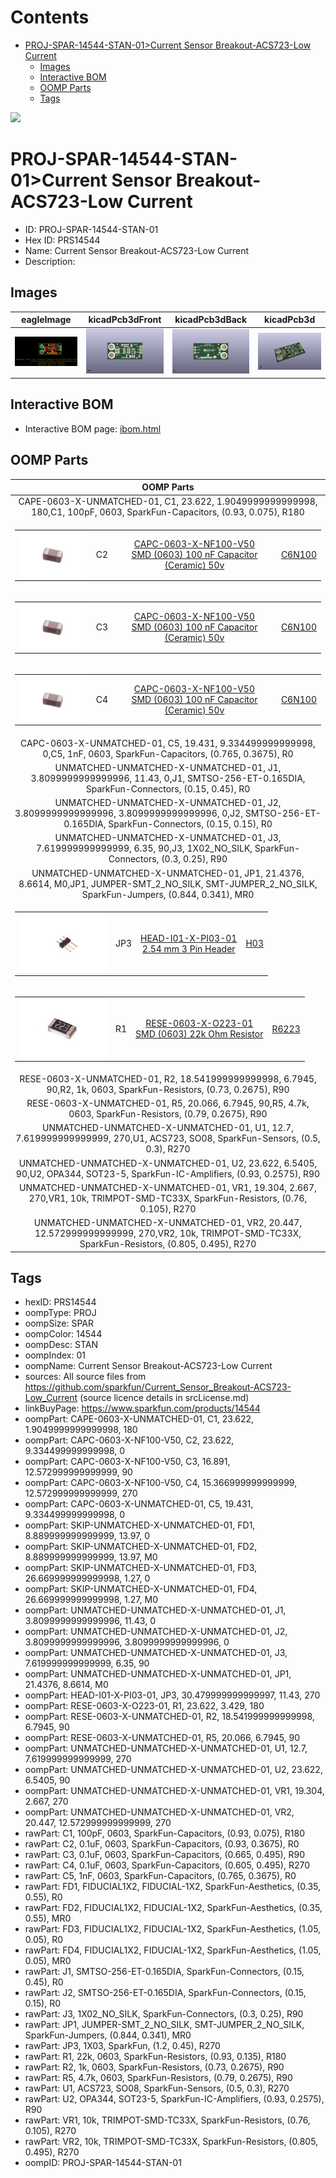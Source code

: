 



Contents
========

* [PROJ-SPAR-14544-STAN-01>Current Sensor Breakout-ACS723-Low Current](#proj-spar-14544-stan-01current-sensor-breakout-acs723-low-current)
	* [Images](#images)
	* [Interactive BOM](#interactive-bom)
	* [OOMP Parts](#oomp-parts)
	* [Tags](#tags)
  
![][im]
# PROJ-SPAR-14544-STAN-01>Current Sensor Breakout-ACS723-Low Current

- ID: PROJ-SPAR-14544-STAN-01
- Hex ID: PRS14544
- Name: Current Sensor Breakout-ACS723-Low Current
- Description: 

## Images
  
  

|eagleImage|kicadPcb3dFront|kicadPcb3dBack|kicadPcb3d|
| :---: | :---: | :---: | :---: |
|[![eagleImage](eagleImage_140.png)](eagleImage_600.png)|[![kicadPcb3dFront](kicadPcb3dFront_140.png)](kicadPcb3dFront_600.png)|[![kicadPcb3dBack](kicadPcb3dBack_140.png)](kicadPcb3dBack_600.png)|[![kicadPcb3d](kicadPcb3d_140.png)](kicadPcb3d_600.png)|

## Interactive BOM

- Interactive BOM page: [ibom.html](kicad/bom/ibom.html)

## OOMP Parts
  

|OOMP Parts|
| :---: |
|CAPE-0603-X-UNMATCHED-01, C1, 23.622, 1.9049999999999998, 180,C1, 100pF, 0603, SparkFun-Capacitors, (0.93, 0.075), R180|
|<table><tr><td>![CAPC-0603-X-NF100-V50](https://raw.githubusercontent.com/oomlout/oomlout_OOMP_parts/main/CAPC-0603-X-NF100-V50/image_140.jpg)</td><td> C2</td><td>[CAPC-0603-X-NF100-V50<br>SMD (0603) 100 nF Capacitor (Ceramic) 50v](https://github.com/oomlout/oomlout_OOMP_parts/tree/main/CAPC-0603-X-NF100-V50/)</td><td>[C6N100](https://github.com/oomlout/oomlout_OOMP_parts/tree/main/CAPC-0603-X-NF100-V50/)</td></tr></table>|
|<table><tr><td>![CAPC-0603-X-NF100-V50](https://raw.githubusercontent.com/oomlout/oomlout_OOMP_parts/main/CAPC-0603-X-NF100-V50/image_140.jpg)</td><td> C3</td><td>[CAPC-0603-X-NF100-V50<br>SMD (0603) 100 nF Capacitor (Ceramic) 50v](https://github.com/oomlout/oomlout_OOMP_parts/tree/main/CAPC-0603-X-NF100-V50/)</td><td>[C6N100](https://github.com/oomlout/oomlout_OOMP_parts/tree/main/CAPC-0603-X-NF100-V50/)</td></tr></table>|
|<table><tr><td>![CAPC-0603-X-NF100-V50](https://raw.githubusercontent.com/oomlout/oomlout_OOMP_parts/main/CAPC-0603-X-NF100-V50/image_140.jpg)</td><td> C4</td><td>[CAPC-0603-X-NF100-V50<br>SMD (0603) 100 nF Capacitor (Ceramic) 50v](https://github.com/oomlout/oomlout_OOMP_parts/tree/main/CAPC-0603-X-NF100-V50/)</td><td>[C6N100](https://github.com/oomlout/oomlout_OOMP_parts/tree/main/CAPC-0603-X-NF100-V50/)</td></tr></table>|
|CAPC-0603-X-UNMATCHED-01, C5, 19.431, 9.334499999999998, 0,C5, 1nF, 0603, SparkFun-Capacitors, (0.765, 0.3675), R0|
|UNMATCHED-UNMATCHED-X-UNMATCHED-01, J1, 3.8099999999999996, 11.43, 0,J1, SMTSO-256-ET-0.165DIA, SparkFun-Connectors, (0.15, 0.45), R0|
|UNMATCHED-UNMATCHED-X-UNMATCHED-01, J2, 3.8099999999999996, 3.8099999999999996, 0,J2, SMTSO-256-ET-0.165DIA, SparkFun-Connectors, (0.15, 0.15), R0|
|UNMATCHED-UNMATCHED-X-UNMATCHED-01, J3, 7.619999999999999, 6.35, 90,J3, 1X02_NO_SILK, SparkFun-Connectors, (0.3, 0.25), R90|
|UNMATCHED-UNMATCHED-X-UNMATCHED-01, JP1, 21.4376, 8.6614, M0,JP1, JUMPER-SMT_2_NO_SILK, SMT-JUMPER_2_NO_SILK, SparkFun-Jumpers, (0.844, 0.341), MR0|
|<table><tr><td>![HEAD-I01-X-PI03-01](https://raw.githubusercontent.com/oomlout/oomlout_OOMP_parts/main/HEAD-I01-X-PI03-01/image_140.jpg)</td><td> JP3</td><td>[HEAD-I01-X-PI03-01<br>2.54 mm 3 Pin Header](https://github.com/oomlout/oomlout_OOMP_parts/tree/main/HEAD-I01-X-PI03-01/)</td><td>[H03](https://github.com/oomlout/oomlout_OOMP_parts/tree/main/HEAD-I01-X-PI03-01/)</td></tr></table>|
|<table><tr><td>![RESE-0603-X-O223-01](https://raw.githubusercontent.com/oomlout/oomlout_OOMP_parts/main/RESE-0603-X-O223-01/image_140.jpg)</td><td> R1</td><td>[RESE-0603-X-O223-01<br>SMD (0603) 22k Ohm Resistor](https://github.com/oomlout/oomlout_OOMP_parts/tree/main/RESE-0603-X-O223-01/)</td><td>[R6223](https://github.com/oomlout/oomlout_OOMP_parts/tree/main/RESE-0603-X-O223-01/)</td></tr></table>|
|RESE-0603-X-UNMATCHED-01, R2, 18.541999999999998, 6.7945, 90,R2, 1k, 0603, SparkFun-Resistors, (0.73, 0.2675), R90|
|RESE-0603-X-UNMATCHED-01, R5, 20.066, 6.7945, 90,R5, 4.7k, 0603, SparkFun-Resistors, (0.79, 0.2675), R90|
|UNMATCHED-UNMATCHED-X-UNMATCHED-01, U1, 12.7, 7.619999999999999, 270,U1, ACS723, SO08, SparkFun-Sensors, (0.5, 0.3), R270|
|UNMATCHED-UNMATCHED-X-UNMATCHED-01, U2, 23.622, 6.5405, 90,U2, OPA344, SOT23-5, SparkFun-IC-Amplifiers, (0.93, 0.2575), R90|
|UNMATCHED-UNMATCHED-X-UNMATCHED-01, VR1, 19.304, 2.667, 270,VR1, 10k, TRIMPOT-SMD-TC33X, SparkFun-Resistors, (0.76, 0.105), R270|
|UNMATCHED-UNMATCHED-X-UNMATCHED-01, VR2, 20.447, 12.572999999999999, 270,VR2, 10k, TRIMPOT-SMD-TC33X, SparkFun-Resistors, (0.805, 0.495), R270|

## Tags

- hexID: PRS14544
- oompType: PROJ
- oompSize: SPAR
- oompColor: 14544
- oompDesc: STAN
- oompIndex: 01
- oompName: Current Sensor Breakout-ACS723-Low Current
- sources: All source files from https://github.com/sparkfun/Current_Sensor_Breakout-ACS723-Low_Current (source licence details in srcLicense.md)
- linkBuyPage: https://www.sparkfun.com/products/14544
- oompPart: CAPE-0603-X-UNMATCHED-01, C1, 23.622, 1.9049999999999998, 180
- oompPart: CAPC-0603-X-NF100-V50, C2, 23.622, 9.334499999999998, 0
- oompPart: CAPC-0603-X-NF100-V50, C3, 16.891, 12.572999999999999, 90
- oompPart: CAPC-0603-X-NF100-V50, C4, 15.366999999999999, 12.572999999999999, 270
- oompPart: CAPC-0603-X-UNMATCHED-01, C5, 19.431, 9.334499999999998, 0
- oompPart: SKIP-UNMATCHED-X-UNMATCHED-01, FD1, 8.889999999999999, 13.97, 0
- oompPart: SKIP-UNMATCHED-X-UNMATCHED-01, FD2, 8.889999999999999, 13.97, M0
- oompPart: SKIP-UNMATCHED-X-UNMATCHED-01, FD3, 26.669999999999998, 1.27, 0
- oompPart: SKIP-UNMATCHED-X-UNMATCHED-01, FD4, 26.669999999999998, 1.27, M0
- oompPart: UNMATCHED-UNMATCHED-X-UNMATCHED-01, J1, 3.8099999999999996, 11.43, 0
- oompPart: UNMATCHED-UNMATCHED-X-UNMATCHED-01, J2, 3.8099999999999996, 3.8099999999999996, 0
- oompPart: UNMATCHED-UNMATCHED-X-UNMATCHED-01, J3, 7.619999999999999, 6.35, 90
- oompPart: UNMATCHED-UNMATCHED-X-UNMATCHED-01, JP1, 21.4376, 8.6614, M0
- oompPart: HEAD-I01-X-PI03-01, JP3, 30.479999999999997, 11.43, 270
- oompPart: RESE-0603-X-O223-01, R1, 23.622, 3.429, 180
- oompPart: RESE-0603-X-UNMATCHED-01, R2, 18.541999999999998, 6.7945, 90
- oompPart: RESE-0603-X-UNMATCHED-01, R5, 20.066, 6.7945, 90
- oompPart: UNMATCHED-UNMATCHED-X-UNMATCHED-01, U1, 12.7, 7.619999999999999, 270
- oompPart: UNMATCHED-UNMATCHED-X-UNMATCHED-01, U2, 23.622, 6.5405, 90
- oompPart: UNMATCHED-UNMATCHED-X-UNMATCHED-01, VR1, 19.304, 2.667, 270
- oompPart: UNMATCHED-UNMATCHED-X-UNMATCHED-01, VR2, 20.447, 12.572999999999999, 270
- rawPart: C1, 100pF, 0603, SparkFun-Capacitors, (0.93, 0.075), R180
- rawPart: C2, 0.1uF, 0603, SparkFun-Capacitors, (0.93, 0.3675), R0
- rawPart: C3, 0.1uF, 0603, SparkFun-Capacitors, (0.665, 0.495), R90
- rawPart: C4, 0.1uF, 0603, SparkFun-Capacitors, (0.605, 0.495), R270
- rawPart: C5, 1nF, 0603, SparkFun-Capacitors, (0.765, 0.3675), R0
- rawPart: FD1, FIDUCIAL1X2, FIDUCIAL-1X2, SparkFun-Aesthetics, (0.35, 0.55), R0
- rawPart: FD2, FIDUCIAL1X2, FIDUCIAL-1X2, SparkFun-Aesthetics, (0.35, 0.55), MR0
- rawPart: FD3, FIDUCIAL1X2, FIDUCIAL-1X2, SparkFun-Aesthetics, (1.05, 0.05), R0
- rawPart: FD4, FIDUCIAL1X2, FIDUCIAL-1X2, SparkFun-Aesthetics, (1.05, 0.05), MR0
- rawPart: J1, SMTSO-256-ET-0.165DIA, SparkFun-Connectors, (0.15, 0.45), R0
- rawPart: J2, SMTSO-256-ET-0.165DIA, SparkFun-Connectors, (0.15, 0.15), R0
- rawPart: J3, 1X02_NO_SILK, SparkFun-Connectors, (0.3, 0.25), R90
- rawPart: JP1, JUMPER-SMT_2_NO_SILK, SMT-JUMPER_2_NO_SILK, SparkFun-Jumpers, (0.844, 0.341), MR0
- rawPart: JP3, 1X03, SparkFun, (1.2, 0.45), R270
- rawPart: R1, 22k, 0603, SparkFun-Resistors, (0.93, 0.135), R180
- rawPart: R2, 1k, 0603, SparkFun-Resistors, (0.73, 0.2675), R90
- rawPart: R5, 4.7k, 0603, SparkFun-Resistors, (0.79, 0.2675), R90
- rawPart: U1, ACS723, SO08, SparkFun-Sensors, (0.5, 0.3), R270
- rawPart: U2, OPA344, SOT23-5, SparkFun-IC-Amplifiers, (0.93, 0.2575), R90
- rawPart: VR1, 10k, TRIMPOT-SMD-TC33X, SparkFun-Resistors, (0.76, 0.105), R270
- rawPart: VR2, 10k, TRIMPOT-SMD-TC33X, SparkFun-Resistors, (0.805, 0.495), R270
- oompID: PROJ-SPAR-14544-STAN-01



[im]: kicadPcb3d_450.png
